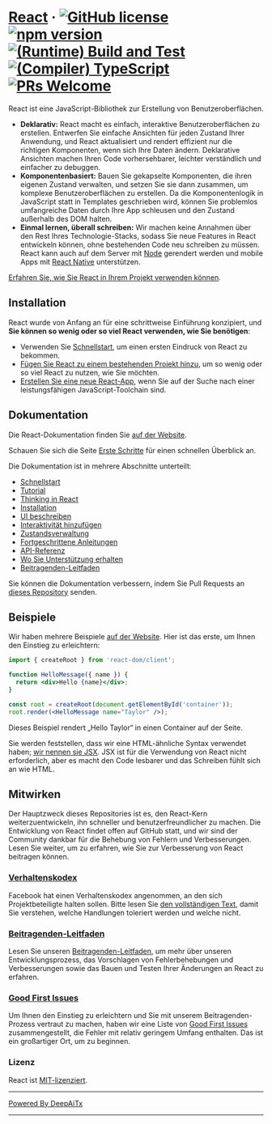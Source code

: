 # [React](https://react.dev/) &middot; [![GitHub license](https://img.shields.io/badge/license-MIT-blue.svg)](https://github.com/facebook/react/blob/main/LICENSE) [![npm version](https://img.shields.io/npm/v/react.svg?style=flat)](https://www.npmjs.com/package/react) [![(Runtime) Build and Test](https://github.com/facebook/react/actions/workflows/runtime_build_and_test.yml/badge.svg)](https://github.com/facebook/react/actions/workflows/runtime_build_and_test.yml) [![(Compiler) TypeScript](https://github.com/facebook/react/actions/workflows/compiler_typescript.yml/badge.svg?branch=main)](https://github.com/facebook/react/actions/workflows/compiler_typescript.yml) [![PRs Welcome](https://img.shields.io/badge/PRs-welcome-brightgreen.svg)](https://legacy.reactjs.org/docs/how-to-contribute.html#your-first-pull-request)

React ist eine JavaScript-Bibliothek zur Erstellung von Benutzeroberflächen.

* **Deklarativ:** React macht es einfach, interaktive Benutzeroberflächen zu erstellen. Entwerfen Sie einfache Ansichten für jeden Zustand Ihrer Anwendung, und React aktualisiert und rendert effizient nur die richtigen Komponenten, wenn sich Ihre Daten ändern. Deklarative Ansichten machen Ihren Code vorhersehbarer, leichter verständlich und einfacher zu debuggen.
* **Komponentenbasiert:** Bauen Sie gekapselte Komponenten, die ihren eigenen Zustand verwalten, und setzen Sie sie dann zusammen, um komplexe Benutzeroberflächen zu erstellen. Da die Komponentenlogik in JavaScript statt in Templates geschrieben wird, können Sie problemlos umfangreiche Daten durch Ihre App schleusen und den Zustand außerhalb des DOM halten.
* **Einmal lernen, überall schreiben:** Wir machen keine Annahmen über den Rest Ihres Technologie-Stacks, sodass Sie neue Features in React entwickeln können, ohne bestehenden Code neu schreiben zu müssen. React kann auch auf dem Server mit [Node](https://nodejs.org/en) gerendert werden und mobile Apps mit [React Native](https://reactnative.dev/) unterstützen.

[Erfahren Sie, wie Sie React in Ihrem Projekt verwenden können](https://react.dev/learn).

## Installation

React wurde von Anfang an für eine schrittweise Einführung konzipiert, und **Sie können so wenig oder so viel React verwenden, wie Sie benötigen**:

* Verwenden Sie [Schnellstart](https://react.dev/learn), um einen ersten Eindruck von React zu bekommen.
* [Fügen Sie React zu einem bestehenden Projekt hinzu](https://react.dev/learn/add-react-to-an-existing-project), um so wenig oder so viel React zu nutzen, wie Sie möchten.
* [Erstellen Sie eine neue React-App](https://react.dev/learn/start-a-new-react-project), wenn Sie auf der Suche nach einer leistungsfähigen JavaScript-Toolchain sind.

## Dokumentation

Die React-Dokumentation finden Sie [auf der Website](https://react.dev/).

Schauen Sie sich die Seite [Erste Schritte](https://react.dev/learn) für einen schnellen Überblick an.

Die Dokumentation ist in mehrere Abschnitte unterteilt:

* [Schnellstart](https://react.dev/learn)
* [Tutorial](https://react.dev/learn/tutorial-tic-tac-toe)
* [Thinking in React](https://react.dev/learn/thinking-in-react)
* [Installation](https://react.dev/learn/installation)
* [UI beschreiben](https://react.dev/learn/describing-the-ui)
* [Interaktivität hinzufügen](https://react.dev/learn/adding-interactivity)
* [Zustandsverwaltung](https://react.dev/learn/managing-state)
* [Fortgeschrittene Anleitungen](https://react.dev/learn/escape-hatches)
* [API-Referenz](https://react.dev/reference/react)
* [Wo Sie Unterstützung erhalten](https://react.dev/community)
* [Beitragenden-Leitfaden](https://legacy.reactjs.org/docs/how-to-contribute.html)

Sie können die Dokumentation verbessern, indem Sie Pull Requests an [dieses Repository](https://github.com/reactjs/react.dev) senden.

## Beispiele

Wir haben mehrere Beispiele [auf der Website](https://react.dev/). Hier ist das erste, um Ihnen den Einstieg zu erleichtern:

```jsx
import { createRoot } from 'react-dom/client';

function HelloMessage({ name }) {
  return <div>Hello {name}</div>;
}

const root = createRoot(document.getElementById('container'));
root.render(<HelloMessage name="Taylor" />);
```

Dieses Beispiel rendert „Hello Taylor“ in einen Container auf der Seite.

Sie werden feststellen, dass wir eine HTML-ähnliche Syntax verwendet haben; [wir nennen sie JSX](https://react.dev/learn#writing-markup-with-jsx). JSX ist für die Verwendung von React nicht erforderlich, aber es macht den Code lesbarer und das Schreiben fühlt sich an wie HTML.

## Mitwirken

Der Hauptzweck dieses Repositories ist es, den React-Kern weiterzuentwickeln, ihn schneller und benutzerfreundlicher zu machen. Die Entwicklung von React findet offen auf GitHub statt, und wir sind der Community dankbar für die Behebung von Fehlern und Verbesserungen. Lesen Sie weiter, um zu erfahren, wie Sie zur Verbesserung von React beitragen können.

### [Verhaltenskodex](https://code.fb.com/codeofconduct)

Facebook hat einen Verhaltenskodex angenommen, an den sich Projektbeteiligte halten sollen. Bitte lesen Sie [den vollständigen Text](https://code.fb.com/codeofconduct), damit Sie verstehen, welche Handlungen toleriert werden und welche nicht.

### [Beitragenden-Leitfaden](https://legacy.reactjs.org/docs/how-to-contribute.html)

Lesen Sie unseren [Beitragenden-Leitfaden](https://legacy.reactjs.org/docs/how-to-contribute.html), um mehr über unseren Entwicklungsprozess, das Vorschlagen von Fehlerbehebungen und Verbesserungen sowie das Bauen und Testen Ihrer Änderungen an React zu erfahren.

### [Good First Issues](https://github.com/facebook/react/labels/good%20first%20issue)

Um Ihnen den Einstieg zu erleichtern und Sie mit unserem Beitragenden-Prozess vertraut zu machen, haben wir eine Liste von [Good First Issues](https://github.com/facebook/react/labels/good%20first%20issue) zusammengestellt, die Fehler mit relativ geringem Umfang enthalten. Das ist ein großartiger Ort, um zu beginnen.

### Lizenz

React ist [MIT-lizenziert](./LICENSE).

---

[Powered By DeepAiTx](https://github.com/DeepAiTx)

---